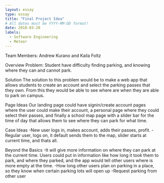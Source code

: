 ```yaml
---
layout: essay
type: essay
title: "Final Project Idea"
# All dates must be YYYY-MM-DD format!
date: 2018-03-20
labels:
  - Software Engineering
  - Meteor
---
```



   Team Members:
   Andrew Kurano and Kaila Foltz

   Overview
   Problem:
   Student have difficulty finding parking, and knowing where they can and cannot
   park. 
   
   Solution
   The solution to this problem would be to make a web app that allows students to
   create an account and select the parking passes that they own.  From this they would
   be able to see where are when they are able to park on campus.  
   
   Page Ideas
   Our landing page could have signin/create account pages where the user could make 
   their account, a personal page where they could select their passes, and finally a
   school map page with a slider bar for the time of day that allows them to see where
   they can park for what time.  
   
   Case Ideas
   -New user logs in, makes account, adds their passes, profit.
   -Regular user, logs on, it default sends them to the map, slider starts at current 
   time, and thats all.
   
   Beyond the Basics
   -It will give more information on where they can park at the current time.  Users could
   put in information like how long it took them to park, and where they parked, and the app
   would tell other users where is more empty at the time.
   -How long other users plan on parking in a place, so they know when certain parking lots will
   open up
   -Request parking from other user
